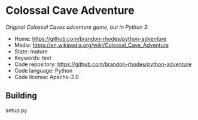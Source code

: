# Colossal Cave Adventure

_Original Colossal Caves adventure game, but in Python 3._

- Home: https://github.com/brandon-rhodes/python-adventure
- Media: https://en.wikipedia.org/wiki/Colossal_Cave_Adventure
- State: mature
- Keywords: text
- Code repository: https://github.com/brandon-rhodes/python-adventure
- Code language: Python
- Code license: Apache-2.0

## Building

setup.py

